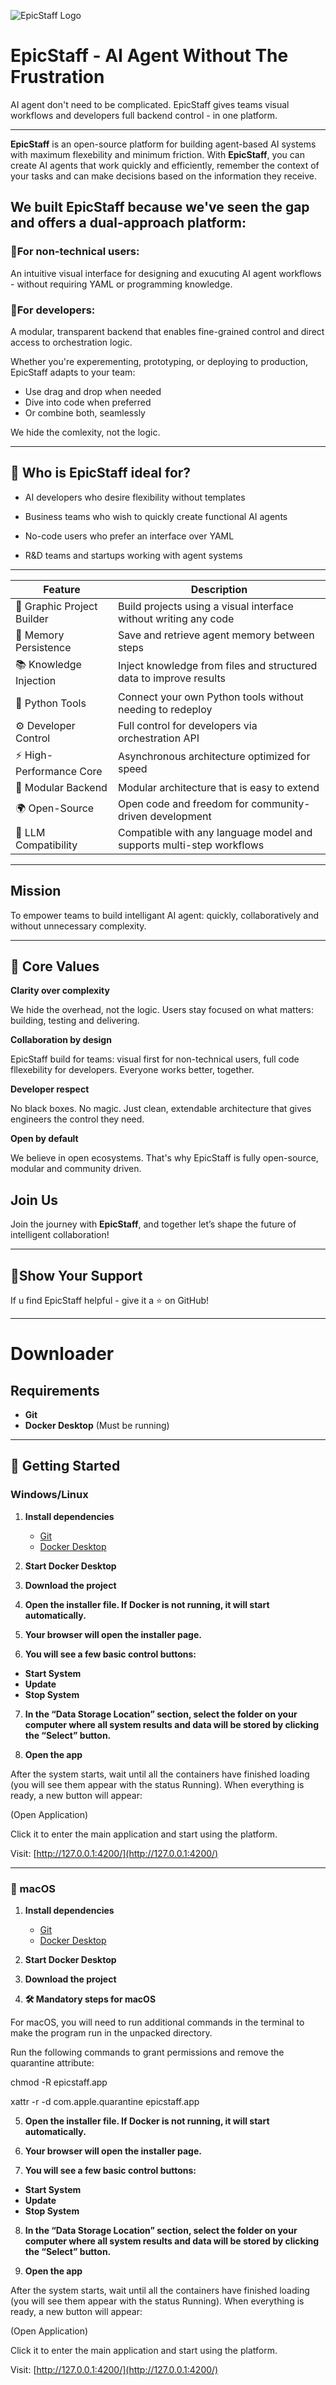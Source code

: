 ![EpicStaff Logo](logo.png)

# EpicStaff - AI Agent Without The Frustration

AI agent don't need to be complicated. EpicStaff gives teams visual workflows and developers full backend control - in one platform.

---

**EpicStaff** is an open-source platform for building agent-based AI systems with maximum flexebility and minimum friction.
With **EpicStaff**, you can create AI agents that work quickly and efficiently, remember the context of your tasks and can make decisions based on the information they receive.

## We built EpicStaff because we've seen the gap and offers a dual-approach platform:

### 🔹For non-technical users:

An intuitive visual interface for designing and exucuting AI agent workflows - without requiring YAML or programming knowledge.

### 🔹For developers:

A modular, transparent backend that enables fine-grained control and direct access to orchestration logic.

Whether you're experementing, prototyping, or deploying to production, EpicStaff adapts to your team:

- Use drag and drop when needed
- Dive into code when preferred
- Or combine both, seamlessly

We hide the comlexity, not the logic.

---
## 🎯 Who is EpicStaff ideal for?

- AI developers who desire flexibility without templates

- Business teams who wish to quickly create functional AI agents

- No-code users who prefer an interface over YAML

- R&D teams and startups working with agent systems

---

|  Feature                 |  Description                                                                 |
|--------------------------|------------------------------------------------------------------------------|
| 🧩 Graphic Project Builder | Build projects using a visual interface without writing any code             |
| 🧠 Memory Persistence      | Save and retrieve agent memory between steps                                 |
| 📚 Knowledge Injection     | Inject knowledge from files and structured data to improve results           |
| 🐍 Python Tools            | Connect your own Python tools without needing to redeploy                    |
| ⚙️ Developer Control       | Full control for developers via orchestration API                            |
| ⚡ High-Performance Core   | Asynchronous architecture optimized for speed                                |
| 🧱 Modular Backend         | Modular architecture that is easy to extend                                  |
| 🌍 Open-Source             | Open code and freedom for community-driven development                       |
| 🤖 LLM Compatibility       | Compatible with any language model and supports multi-step workflows         |

---

## Mission

To empower teams to build intelligant AI agent: quickly, collaboratively and without unnecessary complexity.

---

## 💎 Core Values

 **Clarity over complexity**

We hide the overhead, not the logic. Users stay focused on what matters: building, testing and delivering.

 **Collaboration by design**

EpicStaff build for teams: visual first for non-technical users, full code fllexebility for developers. Everyone works better, together.

 **Developer respect**
 
No black boxes. No magic. Just clean, extendable architecture that gives engineers the control they need.

**Open by default**

We believe in open ecosystems. That's why EpicStaff is fully open-source, modular and community driven.

## Join Us

Join the journey with **EpicStaff**, and together let’s shape the future of intelligent collaboration!

---

## 💫Show Your Support

If u find EpicStaff helpful - give it a ⭐️ on GitHub!

---

# Downloader

## Requirements
- **Git**  
- **Docker Desktop** (Must be running)

---

## 🚀 Getting Started

### Windows/Linux

1. **Install dependencies**  
   - [Git](https://github.com/EpicStaff/EpicStaff/releases/tag/Hackathon)  
   - [Docker Desktop](https://www.docker.com/products/docker-desktop/)

2. **Start Docker Desktop**

3. **Download the project**  

4. **Open the installer file. If Docker is not running, it will start automatically.**

5. **Your browser will open the installer page.**

6. **You will see a few basic control buttons:**
* **Start System**
*  **Update**
*  **Stop System**

7. **In the “Data Storage Location” section, select the folder on your computer where all system results and data will be stored by clicking the “Select” button.**
   
9. **Open the app**

After the system starts, wait until all the containers have finished loading (you will see them appear with the status Running). 
When everything is ready, a new button will appear: 

(Open Application)

Click it to enter the main application and start using the platform.

   Visit: [http://127.0.0.1:4200/](http://127.0.0.1:4200/)

---

### 🍎 macOS

1. **Install dependencies**  
   - [Git](https://git-scm.com/downloads)  
   - [Docker Desktop](https://www.docker.com/products/docker-desktop/)

2. **Start Docker Desktop**

3. **Download the project**  

4. **🛠️ Mandatory steps for macOS**

For macOS, you will need to run additional commands in the terminal to make the program run in the unpacked directory.

Run the following commands to grant permissions and remove the quarantine attribute:

chmod -R epicstaff.app 

xattr -r -d com.apple.quarantine epicstaff.app

5. **Open the installer file. If Docker is not running, it will start automatically.**

6. **Your browser will open the installer page.**

7. **You will see a few basic control buttons:**
* **Start System**
*  **Update**
*  **Stop System**

8. **In the “Data Storage Location” section, select the folder on your computer where all system results and data will be stored by clicking the “Select” button.**
   
9. **Open the app**

After the system starts, wait until all the containers have finished loading (you will see them appear with the status Running). 
When everything is ready, a new button will appear: 

(Open Application)

Click it to enter the main application and start using the platform.

   Visit: [http://127.0.0.1:4200/](http://127.0.0.1:4200/)
